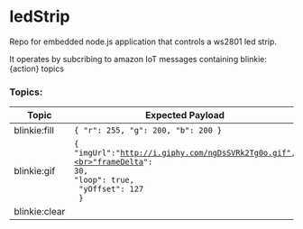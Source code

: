 # ledStrip
Repo for embedded node.js application that controls a ws2801 led strip.

It operates by subcribing to amazon IoT messages containing blinkie:{action} topics

### Topics:

Topic | Expected Payload
------------ | ------------- |
blinkie:fill | `{ "r": 255, "g": 200, "b": 200 }` |
blinkie:gif | <code>{ <br>"imgUrl":"http://i.giphy.com/ngDsSVRk2Tg0o.gif",<br>"frameDelta": 30, <br>"loop": true,<br> "yOffset": 127<br> }</code> |
blinkie:clear |  |
